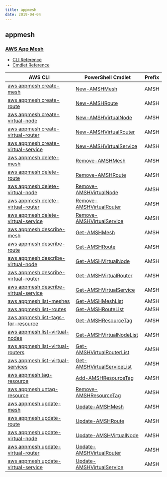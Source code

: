 ```yaml
---
title: appmesh
date: 2019-04-04
---
```


## appmesh

### [AWS App Mesh](https://aws.amazon.com/app-mesh/)

* [CLI Reference](https://docs.aws.amazon.com/cli/latest/reference/appmesh/index.html)
* [Cmdlet Reference](https://docs.aws.amazon.com/powershell/latest/reference/items/AWS_App_Mesh_cmdlets.html)

|AWS CLI|PowerShell Cmdlet|Prefix|
|----|----|:--:|
|[aws appmesh create-mesh](https://docs.aws.amazon.com/cli/latest/reference/appmesh/create-mesh.html)|[New-AMSHMesh](https://docs.aws.amazon.com/powershell/latest/reference/items/New-AMSHMesh.html)|AMSH|
|[aws appmesh create-route](https://docs.aws.amazon.com/cli/latest/reference/appmesh/create-route.html)|[New-AMSHRoute](https://docs.aws.amazon.com/powershell/latest/reference/items/New-AMSHRoute.html)|AMSH|
|[aws appmesh create-virtual-node](https://docs.aws.amazon.com/cli/latest/reference/appmesh/create-virtual-node.html)|[New-AMSHVirtualNode](https://docs.aws.amazon.com/powershell/latest/reference/items/New-AMSHVirtualNode.html)|AMSH|
|[aws appmesh create-virtual-router](https://docs.aws.amazon.com/cli/latest/reference/appmesh/create-virtual-router.html)|[New-AMSHVirtualRouter](https://docs.aws.amazon.com/powershell/latest/reference/items/New-AMSHVirtualRouter.html)|AMSH|
|[aws appmesh create-virtual-service](https://docs.aws.amazon.com/cli/latest/reference/appmesh/create-virtual-service.html)|[New-AMSHVirtualService](https://docs.aws.amazon.com/powershell/latest/reference/items/New-AMSHVirtualService.html)|AMSH|
|[aws appmesh delete-mesh](https://docs.aws.amazon.com/cli/latest/reference/appmesh/delete-mesh.html)|[Remove-AMSHMesh](https://docs.aws.amazon.com/powershell/latest/reference/items/Remove-AMSHMesh.html)|AMSH|
|[aws appmesh delete-route](https://docs.aws.amazon.com/cli/latest/reference/appmesh/delete-route.html)|[Remove-AMSHRoute](https://docs.aws.amazon.com/powershell/latest/reference/items/Remove-AMSHRoute.html)|AMSH|
|[aws appmesh delete-virtual-node](https://docs.aws.amazon.com/cli/latest/reference/appmesh/delete-virtual-node.html)|[Remove-AMSHVirtualNode](https://docs.aws.amazon.com/powershell/latest/reference/items/Remove-AMSHVirtualNode.html)|AMSH|
|[aws appmesh delete-virtual-router](https://docs.aws.amazon.com/cli/latest/reference/appmesh/delete-virtual-router.html)|[Remove-AMSHVirtualRouter](https://docs.aws.amazon.com/powershell/latest/reference/items/Remove-AMSHVirtualRouter.html)|AMSH|
|[aws appmesh delete-virtual-service](https://docs.aws.amazon.com/cli/latest/reference/appmesh/delete-virtual-service.html)|[Remove-AMSHVirtualService](https://docs.aws.amazon.com/powershell/latest/reference/items/Remove-AMSHVirtualService.html)|AMSH|
|[aws appmesh describe-mesh](https://docs.aws.amazon.com/cli/latest/reference/appmesh/describe-mesh.html)|[Get-AMSHMesh](https://docs.aws.amazon.com/powershell/latest/reference/items/Get-AMSHMesh.html)|AMSH|
|[aws appmesh describe-route](https://docs.aws.amazon.com/cli/latest/reference/appmesh/describe-route.html)|[Get-AMSHRoute](https://docs.aws.amazon.com/powershell/latest/reference/items/Get-AMSHRoute.html)|AMSH|
|[aws appmesh describe-virtual-node](https://docs.aws.amazon.com/cli/latest/reference/appmesh/describe-virtual-node.html)|[Get-AMSHVirtualNode](https://docs.aws.amazon.com/powershell/latest/reference/items/Get-AMSHVirtualNode.html)|AMSH|
|[aws appmesh describe-virtual-router](https://docs.aws.amazon.com/cli/latest/reference/appmesh/describe-virtual-router.html)|[Get-AMSHVirtualRouter](https://docs.aws.amazon.com/powershell/latest/reference/items/Get-AMSHVirtualRouter.html)|AMSH|
|[aws appmesh describe-virtual-service](https://docs.aws.amazon.com/cli/latest/reference/appmesh/describe-virtual-service.html)|[Get-AMSHVirtualService](https://docs.aws.amazon.com/powershell/latest/reference/items/Get-AMSHVirtualService.html)|AMSH|
|[aws appmesh list-meshes](https://docs.aws.amazon.com/cli/latest/reference/appmesh/list-meshes.html)|[Get-AMSHMeshList](https://docs.aws.amazon.com/powershell/latest/reference/items/Get-AMSHMeshList.html)|AMSH|
|[aws appmesh list-routes](https://docs.aws.amazon.com/cli/latest/reference/appmesh/list-routes.html)|[Get-AMSHRouteList](https://docs.aws.amazon.com/powershell/latest/reference/items/Get-AMSHRouteList.html)|AMSH|
|[aws appmesh list-tags-for-resource](https://docs.aws.amazon.com/cli/latest/reference/appmesh/list-tags-for-resource.html)|[Get-AMSHResourceTag](https://docs.aws.amazon.com/powershell/latest/reference/items/Get-AMSHResourceTag.html)|AMSH|
|[aws appmesh list-virtual-nodes](https://docs.aws.amazon.com/cli/latest/reference/appmesh/list-virtual-nodes.html)|[Get-AMSHVirtualNodeList](https://docs.aws.amazon.com/powershell/latest/reference/items/Get-AMSHVirtualNodeList.html)|AMSH|
|[aws appmesh list-virtual-routers](https://docs.aws.amazon.com/cli/latest/reference/appmesh/list-virtual-routers.html)|[Get-AMSHVirtualRouterList](https://docs.aws.amazon.com/powershell/latest/reference/items/Get-AMSHVirtualRouterList.html)|AMSH|
|[aws appmesh list-virtual-services](https://docs.aws.amazon.com/cli/latest/reference/appmesh/list-virtual-services.html)|[Get-AMSHVirtualServiceList](https://docs.aws.amazon.com/powershell/latest/reference/items/Get-AMSHVirtualServiceList.html)|AMSH|
|[aws appmesh tag-resource](https://docs.aws.amazon.com/cli/latest/reference/appmesh/tag-resource.html)|[Add-AMSHResourceTag](https://docs.aws.amazon.com/powershell/latest/reference/items/Add-AMSHResourceTag.html)|AMSH|
|[aws appmesh untag-resource](https://docs.aws.amazon.com/cli/latest/reference/appmesh/untag-resource.html)|[Remove-AMSHResourceTag](https://docs.aws.amazon.com/powershell/latest/reference/items/Remove-AMSHResourceTag.html)|AMSH|
|[aws appmesh update-mesh](https://docs.aws.amazon.com/cli/latest/reference/appmesh/update-mesh.html)|[Update-AMSHMesh](https://docs.aws.amazon.com/powershell/latest/reference/items/Update-AMSHMesh.html)|AMSH|
|[aws appmesh update-route](https://docs.aws.amazon.com/cli/latest/reference/appmesh/update-route.html)|[Update-AMSHRoute](https://docs.aws.amazon.com/powershell/latest/reference/items/Update-AMSHRoute.html)|AMSH|
|[aws appmesh update-virtual-node](https://docs.aws.amazon.com/cli/latest/reference/appmesh/update-virtual-node.html)|[Update-AMSHVirtualNode](https://docs.aws.amazon.com/powershell/latest/reference/items/Update-AMSHVirtualNode.html)|AMSH|
|[aws appmesh update-virtual-router](https://docs.aws.amazon.com/cli/latest/reference/appmesh/update-virtual-router.html)|[Update-AMSHVirtualRouter](https://docs.aws.amazon.com/powershell/latest/reference/items/Update-AMSHVirtualRouter.html)|AMSH|
|[aws appmesh update-virtual-service](https://docs.aws.amazon.com/cli/latest/reference/appmesh/update-virtual-service.html)|[Update-AMSHVirtualService](https://docs.aws.amazon.com/powershell/latest/reference/items/Update-AMSHVirtualService.html)|AMSH|

